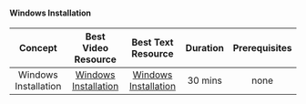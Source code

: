 #### Windows Installation
| Concept | Best Video Resource | Best Text Resource | Duration | Prerequisites |
|:-------:| :-----------------: | :----------------: | :------: | :-----------: |
| Windows Installation | [Windows Installation](https://www.youtube.com/watch?v=HBxCHonP6Ro) | [Windows Installation](https://www.howtogeek.com/197947/how-to-install-python-on-windows/) | 30 mins | none|
